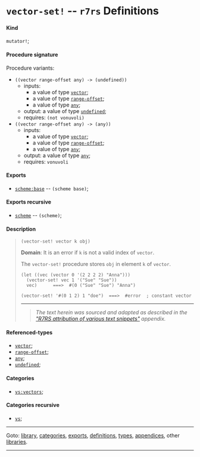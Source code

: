 

<a id='definition__r7rs__vector-set_21'></a>

# `vector-set!` -- `r7rs` Definitions


<a id='definition__r7rs__vector-set_21__kind'></a>

#### Kind

`mutator!`;


<a id='definition__r7rs__vector-set_21__procedure-signature'></a>

#### Procedure signature

Procedure variants:
 * `((vector range-offset any) -> (undefined))`
   * inputs:
     * a value of type [`vector`](../../r7rs/types/vector.md#type__r7rs__vector);
     * a value of type [`range-offset`](../../r7rs/types/range-offset.md#type__r7rs__range-offset);
     * a value of type [`any`](../../r7rs/types/any.md#type__r7rs__any);
   * output: a value of type [`undefined`](../../r7rs/types/undefined.md#type__r7rs__undefined);
   * requires: `(not vonuvoli)`
 * `((vector range-offset any) -> (any))`
   * inputs:
     * a value of type [`vector`](../../r7rs/types/vector.md#type__r7rs__vector);
     * a value of type [`range-offset`](../../r7rs/types/range-offset.md#type__r7rs__range-offset);
     * a value of type [`any`](../../r7rs/types/any.md#type__r7rs__any);
   * output: a value of type [`any`](../../r7rs/types/any.md#type__r7rs__any);
   * requires: `vonuvoli`


<a id='definition__r7rs__vector-set_21__exports'></a>

#### Exports

 * [`scheme:base`](../../r7rs/exports/scheme_3a_base.md#export__r7rs__scheme_3a_base) -- `(scheme base)`;


<a id='definition__r7rs__vector-set_21__exports-recursive'></a>

#### Exports recursive

 * [`scheme`](../../r7rs/exports/scheme.md#export__r7rs__scheme) -- `(scheme)`;


<a id='definition__r7rs__vector-set_21__description'></a>

#### Description

> ````
> (vector-set! vector k obj)
> ````
> 
> 
> **Domain**:  It is an error if `k` is not a valid index of `vector`.
> 
> The `vector-set!` procedure stores `obj` in element `k` of `vector`.
> ````
> (let ((vec (vector 0 '(2 2 2 2) "Anna")))
>   (vector-set! vec 1 '("Sue" "Sue"))
>   vec)      ===>  #(0 ("Sue" "Sue") "Anna")
> 
> (vector-set! '#(0 1 2) 1 "doe")  ===>  #error  ; constant vector
> ````
> 
> 
> ----
> > *The text herein was sourced and adapted as described in the ["R7RS attribution of various text snippets"](../../r7rs/appendices/attribution.md#appendix__r7rs__attribution) appendix.*


<a id='definition__r7rs__vector-set_21__referenced-types'></a>

#### Referenced-types

 * [`vector`](../../r7rs/types/vector.md#type__r7rs__vector);
 * [`range-offset`](../../r7rs/types/range-offset.md#type__r7rs__range-offset);
 * [`any`](../../r7rs/types/any.md#type__r7rs__any);
 * [`undefined`](../../r7rs/types/undefined.md#type__r7rs__undefined);


<a id='definition__r7rs__vector-set_21__categories'></a>

#### Categories

 * [`vs:vectors`](../../r7rs/categories/vs_3a_vectors.md#category__r7rs__vs_3a_vectors);


<a id='definition__r7rs__vector-set_21__categories-recursive'></a>

#### Categories recursive

 * [`vs`](../../r7rs/categories/vs.md#category__r7rs__vs);

----

Goto: [library](../../r7rs/_index.md#library__r7rs), [categories](../../r7rs/categories/_index.md#toc__r7rs__categories), [exports](../../r7rs/exports/_index.md#toc__r7rs__exports), [definitions](../../r7rs/definitions/_index.md#toc__r7rs__definitions), [types](../../r7rs/types/_index.md#toc__r7rs__types), [appendices](../../r7rs/appendices/_index.md#toc__r7rs__appendices), other [libraries](../../_libraries.md#toc__libraries).

----

